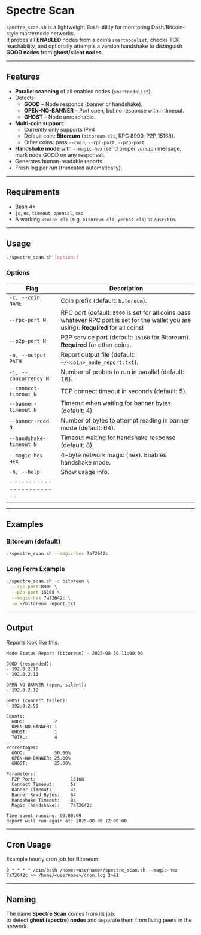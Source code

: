 # Spectre Scan

`spectre_scan.sh` is a lightweight Bash utility for monitoring Dash/Bitcoin-style masternode networks.  
It probes all **ENABLED** nodes from a coin’s `smartnodelist`, checks TCP reachability, and optionally attempts a version handshake to distinguish **GOOD nodes** from **ghost/silent nodes**.

---

## Features

- **Parallel scanning** of all enabled nodes (`smartnodelist`).
- Detects:
  - **GOOD** – Node responds (banner or handshake).
  - **OPEN-NO-BANNER** – Port open, but no response within timeout.
  - **GHOST** – Node unreachable.
- **Multi-coin support**:
  - Currently only supports IPv4
  - Default coin: **Bitoreum** (`bitoreum-cli`, RPC 8900, P2P 15168).
  - Other coins: pass `--coin`, `--rpc-port`, `--p2p-port`.
- **Handshake mode** with `--magic-hex` (send proper `version` message, mark node GOOD on any response).
- Generates human-readable reports.
- Fresh log per run (truncated automatically).

---

## Requirements

- Bash 4+
- `jq`, `nc`, `timeout`, `openssl`, `xxd`
- A working `<coin>-cli` (e.g. `bitoreum-cli`, `yerbas-cli`) in `/usr/bin`.

---

## Usage

```bash
./spectre_scan.sh [options]
```

### Options

| Flag                  | Description |
|------------------------|-------------|
| `-c, --coin NAME`      | Coin prefix (default: `bitoreum`). |
| `--rpc-port N`         | RPC port (default: `8900` is set for all coins pass whatever RPC port is set for the wallet you are using). **Required** for all coins! |
| `--p2p-port N`         | P2P service port (default: `15168` for Bitoreum). **Required** for other coins. |
| `-o, --output PATH`    | Report output file (default: `~/<coin>_node_report.txt`). |
| `-j, --concurrency N`  | Number of probes to run in parallel (default: 16). |
| `--connect-timeout N`  | TCP connect timeout in seconds (default: 5). |
| `--banner-timeout N`   | Timeout when waiting for banner bytes (default: 4). |
| `--banner-read N`      | Number of bytes to attempt reading in banner mode (default: 64). |
| `--handshake-timeout N`| Timeout waiting for handshake response (default: 8). |
| `--magic-hex HEX`      | 4-byte network magic (hex). Enables handshake mode. |
| `-h, --help`           | Show usage info. |
|------------------------|

---

## Examples

### Bitoreum (default)
```bash
./spectre_scan.sh --magic-hex 7a72642c
```

### Long Form Example
```bash
./spectre_scan.sh -c bitoreum \
  --rpc-port 8900 \
  --p2p-port 15168 \
  --magic-hex 7a72642c \
  -o ~/bitoreum_report.txt
```

---

## Output

Reports look like this:

```
Node Status Report (bitoreum) - 2025-08-30 11:00:00

GOOD (responded):
- 192.0.2.10
- 192.0.2.11

OPEN-NO-BANNER (open, silent):
- 192.0.2.12

GHOST (connect failed):
- 192.0.2.99

Counts:
  GOOD:           2
  OPEN-NO-BANNER: 1
  GHOST:          1
  TOTAL:          4

Percentages:
  GOOD:           50.00%
  OPEN-NO-BANNER: 25.00%
  GHOST:          25.00%

Parameters:
  P2P Port:             15168
  Connect Timeout:      5s
  Banner Timeout:       4s
  Banner Read Bytes:    64
  Handshake Timeout:    8s
  Magic (handshake):    7a72642c

Time spent running: 00:00:09
Report will run again at: 2025-08-30 12:00:00
```

---

## Cron Usage

Example hourly cron job for Bitoreum:

```cron
0 * * * * /bin/bash /home/<username>/spectre_scan.sh --magic-hex 7a72642c >> /home/<username>/cron.log 2>&1
```

---

## Naming

The name **Spectre Scan** comes from its job:  
to detect **ghost (spectre) nodes** and separate them from living peers in the network.
